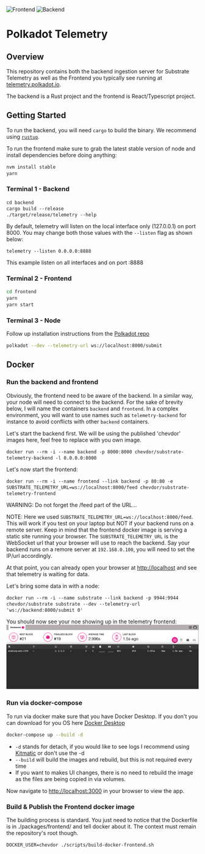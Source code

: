 ![Frontend](https://github.com/paritytech/substrate-telemetry/workflows/Frontend%20CI/badge.svg)
![Backend](https://github.com/paritytech/substrate-telemetry/workflows/Backend%20CI/badge.svg)

# Polkadot Telemetry

## Overview

This repository contains both the backend ingestion server for Substrate Telemetry as well as the Frontend you typically see running at [telemetry.polkadot.io](https://telemetry.polkadot.io/).

The backend is a Rust project and the frontend is React/Typescript project.

## Getting Started

To run the backend, you will need `cargo` to build the binary. We recommend using [`rustup`](https://rustup.rs/).

To run the frontend make sure to grab the latest stable version of node and install dependencies before doing anything:

```sh
nvm install stable
yarn
```

### Terminal 1 - Backend

```
cd backend
cargo build --release
./target/release/telemetry --help
```

By default, telemetry will listen on the local interface only (127.0.0.1) on port 8000. You may change both those values with the `--listen` flag as shown below:

```
telemetry --listen 0.0.0.0:8888
```

This example listen on all interfaces and on port :8888

### Terminal 2 - Frontend

```sh
cd frontend
yarn
yarn start
```

### Terminal 3 - Node

Follow up installation instructions from the [Polkadot repo](https://github.com/paritytech/polkadot)

```sh
polkadot --dev --telemetry-url ws://localhost:8000/submit
```

## Docker

### Run the backend and frontend

Obviously, the frontend need to be aware of the backend. In a similar way, your node will need to connect to the backend.
For the sake of brevity below, I will name the containers `backend` and `frontend`. In a complex environment, you will want to use names such as `telemetry-backend` for instance to avoid conflicts with other `backend` containers.

Let's start the backend first. We will be using the published 'chevdor' images here, feel free to replace with you own image.

```
docker run --rm -i --name backend -p 8000:8000 chevdor/substrate-telemetry-backend -l 0.0.0.0:8000
```

Let's now start the frontend:

```
docker run --rm -i --name frontend --link backend -p 80:80 -e SUBSTRATE_TELEMETRY_URL=ws://localhost:8000/feed chevdor/substrate-telemetry-frontend
```

WARNING: Do not forget the /feed part of the URL...

NOTE: Here we used `SUBSTRATE_TELEMETRY_URL=ws://localhost:8000/feed`. This will work if you test on your laptop but NOT if your backend runs on a remote server. Keep in mind that the frontend docker image is serving a static site running your browser. The `SUBSTRATE_TELEMETRY_URL` is the WebSocket url that your browser will use to reach the backend. Say your backend runs on a remore server at `192.168.0.100`, you will need to set the IP/url accordingly.

At that point, you can already open your browser at [http://localhost](http://localhost/) and see that telemetry is waiting for data.

Let's bring some data in with  a node:

```
docker run --rm -i --name substrate --link backend -p 9944:9944 chevdor/substrate substrate --dev --telemetry-url 'ws://backend:8000/submit 0'
```

You should now see your noe showing up in the telemetry frontend:
![image](doc/screenshot01.png)

### Run via docker-compose

To run via docker make sure that you have Docker Desktop.
If you don't you can download for you OS here [Docker Desktop](https://www.docker.com/products/docker-desktop)

```sh
docker-compose up --build -d
```

- `-d` stands for detach, if you would like to see logs I recommend using [Kitmatic](https://kitematic.com/) or don't use the -d
 - `--build` will build the images and rebuild, but this is not required every time
 - If you want to makes UI changes, there is no need to rebuild the image as the files are being copied in via volumes.

Now navigate to [http://localhost:3000](http://localhost:3000/) in your browser to view the app.

### Build & Publish the Frontend docker image

The building process is standard. You just need to notice that the Dockerfile is in ./packages/frontend/ and tell docker about it. The context must remain the repository's root though.

```
DOCKER_USER=chevdor ./scripts/build-docker-frontend.sh
```
